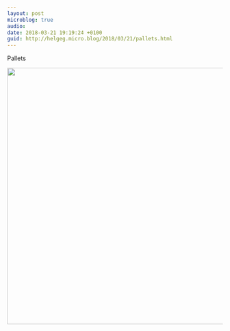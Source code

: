 ```yaml
---
layout: post
microblog: true
audio: 
date: 2018-03-21 19:19:24 +0100
guid: http://helgeg.micro.blog/2018/03/21/pallets.html
---
```

Pallets

<img src="http://microblog.helgegudmundsen.com/uploads/2018/67ff46ceb3.jpg" width="600" height="600" />
